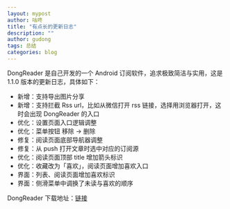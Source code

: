 ```yaml
---
layout: mypost
author: 咕咚
title: "有点长的更新日志"
description: ""
author: gudong
tags: 总结
categories: blog 
---
```


DongReader 是自己开发的一个 Android 订阅软件，追求极致简洁与实用，这是 1.1.0 版本的更新日志，具体如下：

- 新增：支持导出图片分享
- 新增：支持拦截 Rss url，比如从微信打开 rss 链接，选择用浏览器打开，这时会出现 DongReader 的入口
- 优化：设置页面入口逻辑调整
- 优化：菜单按钮 移除 -> 删除
- 修复：阅读页面底部导航器调整
- 修复：从 push 打开文章时选中对应的订阅源
- 优化：阅读页面顶部 title 增加箭头标识
- 优化：收藏改为「喜欢」，阅读页面增加喜欢入口
- 界面：列表、阅读页面增加喜欢标识
- 界面：侧滑菜单中调换了未读与喜欢的顺序

DongReader 下载地址：[链接](http://fir.gudong.site/gulz)
